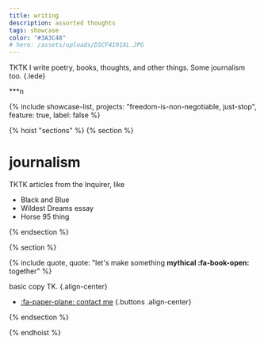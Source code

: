 ```yaml
---
title: writing
description: assorted thoughts
tags: showcase
color: "#3A3C48"
# hero: /assets/uploads/DSCF4101XL.JPG
---
```


TKTK I write poetry, books, thoughts, and other things. Some journalism too.
{.lede} 

***n

{% include showcase-list, projects: "freedom-is-non-negotiable, just-stop", feature: true, label: false %}


{% hoist "sections" %}
{% section %}

# journalism
TKTK articles from the Inquirer, like

* Black and Blue
* Wildest Dreams essay
* Horse 95 thing

{% endsection %}

{% section %}

{% include quote, quote: "let's make something **mythical :fa-book-open:** together" %}

basic copy TK.
{.align-center}

* [:fa-paper-plane: contact me](/collab)
{.buttons .align-center}

{% endsection %}

{% endhoist %}